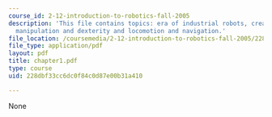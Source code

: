 ```yaml
---
course_id: 2-12-introduction-to-robotics-fall-2005
description: 'This file contains topics: era of industrial robots, creation of robotics,
  manipulation and dexterity and locomotion and navigation.'
file_location: /coursemedia/2-12-introduction-to-robotics-fall-2005/228dbf33cc6dc0f84c0d87e00b31a410_chapter1.pdf
file_type: application/pdf
layout: pdf
title: chapter1.pdf
type: course
uid: 228dbf33cc6dc0f84c0d87e00b31a410

---
```

None